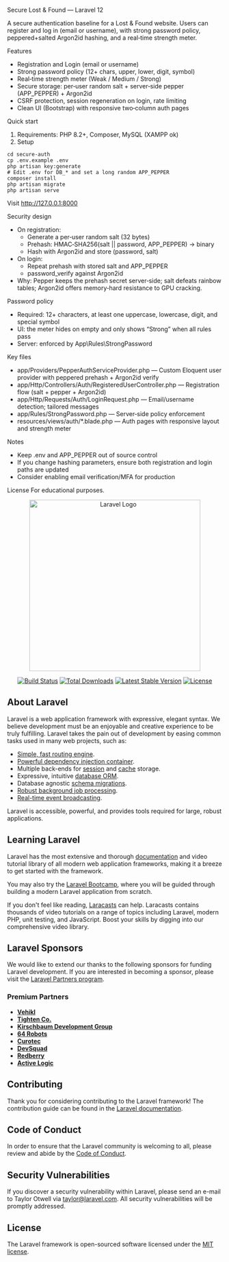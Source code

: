Secure Lost & Found — Laravel 12

A secure authentication baseline for a Lost & Found website. Users can register and log in (email or username), with strong password policy, peppered+salted Argon2id hashing, and a real‑time strength meter.

Features
- Registration and Login (email or username)
- Strong password policy (12+ chars, upper, lower, digit, symbol)
- Real‑time strength meter (Weak / Medium / Strong)
- Secure storage: per‑user random salt + server‑side pepper (APP_PEPPER) + Argon2id
- CSRF protection, session regeneration on login, rate limiting
- Clean UI (Bootstrap) with responsive two‑column auth pages

Quick start
1) Requirements: PHP 8.2+, Composer, MySQL (XAMPP ok)
2) Setup
```
cd secure-auth
cp .env.example .env
php artisan key:generate
# Edit .env for DB_* and set a long random APP_PEPPER
composer install
php artisan migrate
php artisan serve
```
Visit http://127.0.0.1:8000

Security design
- On registration:
  - Generate a per‑user random salt (32 bytes)
  - Prehash: HMAC‑SHA256(salt || password, APP_PEPPER) → binary
  - Hash with Argon2id and store (password, salt)
- On login:
  - Repeat prehash with stored salt and APP_PEPPER
  - password_verify against Argon2id
- Why: Pepper keeps the prehash secret server‑side; salt defeats rainbow tables; Argon2id offers memory‑hard resistance to GPU cracking.

Password policy
- Required: 12+ characters, at least one uppercase, lowercase, digit, and special symbol
- UI: the meter hides on empty and only shows “Strong” when all rules pass
- Server: enforced by App\Rules\StrongPassword

Key files
- app/Providers/PepperAuthServiceProvider.php — Custom Eloquent user provider with peppered prehash + Argon2id verify
- app/Http/Controllers/Auth/RegisteredUserController.php — Registration flow (salt + pepper + Argon2id)
- app/Http/Requests/Auth/LoginRequest.php — Email/username detection; tailored messages
- app/Rules/StrongPassword.php — Server‑side policy enforcement
- resources/views/auth/*.blade.php — Auth pages with responsive layout and strength meter

Notes
- Keep .env and APP_PEPPER out of source control
- If you change hashing parameters, ensure both registration and login paths are updated
- Consider enabling email verification/MFA for production

License
For educational purposes.
<p align="center"><a href="https://laravel.com" target="_blank"><img src="https://raw.githubusercontent.com/laravel/art/master/logo-lockup/5%20SVG/2%20CMYK/1%20Full%20Color/laravel-logolockup-cmyk-red.svg" width="400" alt="Laravel Logo"></a></p>

<p align="center">
<a href="https://github.com/laravel/framework/actions"><img src="https://github.com/laravel/framework/workflows/tests/badge.svg" alt="Build Status"></a>
<a href="https://packagist.org/packages/laravel/framework"><img src="https://img.shields.io/packagist/dt/laravel/framework" alt="Total Downloads"></a>
<a href="https://packagist.org/packages/laravel/framework"><img src="https://img.shields.io/packagist/v/laravel/framework" alt="Latest Stable Version"></a>
<a href="https://packagist.org/packages/laravel/framework"><img src="https://img.shields.io/packagist/l/laravel/framework" alt="License"></a>
</p>

## About Laravel

Laravel is a web application framework with expressive, elegant syntax. We believe development must be an enjoyable and creative experience to be truly fulfilling. Laravel takes the pain out of development by easing common tasks used in many web projects, such as:

- [Simple, fast routing engine](https://laravel.com/docs/routing).
- [Powerful dependency injection container](https://laravel.com/docs/container).
- Multiple back-ends for [session](https://laravel.com/docs/session) and [cache](https://laravel.com/docs/cache) storage.
- Expressive, intuitive [database ORM](https://laravel.com/docs/eloquent).
- Database agnostic [schema migrations](https://laravel.com/docs/migrations).
- [Robust background job processing](https://laravel.com/docs/queues).
- [Real-time event broadcasting](https://laravel.com/docs/broadcasting).

Laravel is accessible, powerful, and provides tools required for large, robust applications.

## Learning Laravel

Laravel has the most extensive and thorough [documentation](https://laravel.com/docs) and video tutorial library of all modern web application frameworks, making it a breeze to get started with the framework.

You may also try the [Laravel Bootcamp](https://bootcamp.laravel.com), where you will be guided through building a modern Laravel application from scratch.

If you don't feel like reading, [Laracasts](https://laracasts.com) can help. Laracasts contains thousands of video tutorials on a range of topics including Laravel, modern PHP, unit testing, and JavaScript. Boost your skills by digging into our comprehensive video library.

## Laravel Sponsors

We would like to extend our thanks to the following sponsors for funding Laravel development. If you are interested in becoming a sponsor, please visit the [Laravel Partners program](https://partners.laravel.com).

### Premium Partners

- **[Vehikl](https://vehikl.com)**
- **[Tighten Co.](https://tighten.co)**
- **[Kirschbaum Development Group](https://kirschbaumdevelopment.com)**
- **[64 Robots](https://64robots.com)**
- **[Curotec](https://www.curotec.com/services/technologies/laravel)**
- **[DevSquad](https://devsquad.com/hire-laravel-developers)**
- **[Redberry](https://redberry.international/laravel-development)**
- **[Active Logic](https://activelogic.com)**

## Contributing

Thank you for considering contributing to the Laravel framework! The contribution guide can be found in the [Laravel documentation](https://laravel.com/docs/contributions).

## Code of Conduct

In order to ensure that the Laravel community is welcoming to all, please review and abide by the [Code of Conduct](https://laravel.com/docs/contributions#code-of-conduct).

## Security Vulnerabilities

If you discover a security vulnerability within Laravel, please send an e-mail to Taylor Otwell via [taylor@laravel.com](mailto:taylor@laravel.com). All security vulnerabilities will be promptly addressed.

## License

The Laravel framework is open-sourced software licensed under the [MIT license](https://opensource.org/licenses/MIT).
